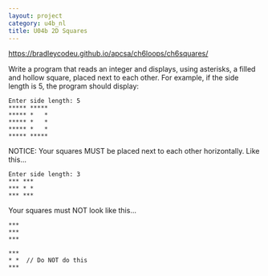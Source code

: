 ```yaml
---
layout: project
category: u4b_nl
title: U04b 2D Squares
---
```


https://bradleycodeu.github.io/apcsa/ch6loops/ch6squares/
  
Write a program that reads an integer and displays, using asterisks, a filled and hollow square, placed next to each other. For example, if the side length is 5, the program should display:

```
Enter side length: 5
***** *****
***** *   *
***** *   *
***** *   *
***** *****
```

NOTICE: Your squares MUST be placed next to each other horizontally. Like this...
```
Enter side length: 3
*** ***
*** * *
*** ***
```
Your squares must NOT look like this...
```
***
***  
***

***
* *  // Do NOT do this
***
```